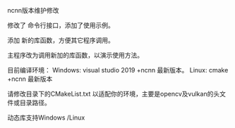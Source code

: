 ncnn版本维护修改

修改了 命令行接口，添加了使用示例。

添加 新的库函数，方便其它程序调用。

主程序改为调用新加的库函数，以演示使用方法。



目前编译环境：
Windows:
visual studio 2019 +ncnn 最新版本。
Linux:
cmake +ncnn 最新版本

请修改目录下的CMakeList.txt 以适配你的环境，主要是opencv及vulkan的头文件或目录路径。



动态库支持Windows /Linux
